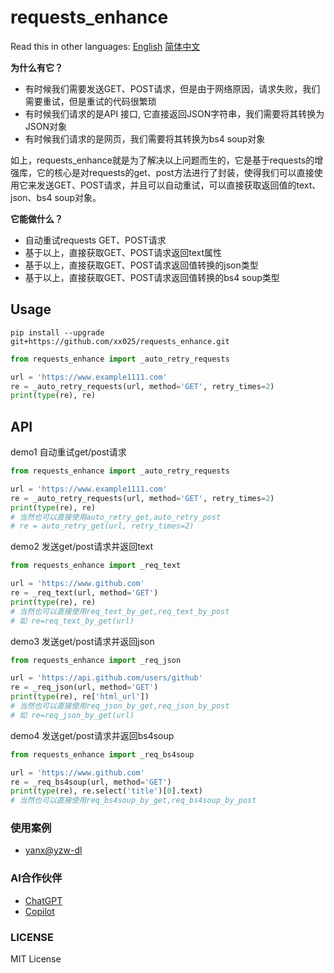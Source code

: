 # requests_enhance

Read this in other languages: [English](/README.en.md) [简体中文](/README.md)

**为什么有它？**

- 有时候我们需要发送GET、POST请求，但是由于网络原因，请求失败，我们需要重试，但是重试的代码很繁琐
- 有时候我们请求的是API 接口, 它直接返回JSON字符串，我们需要将其转换为JSON对象
- 有时候我们请求的是网页，我们需要将其转换为bs4 soup对象

如上，requests_enhance就是为了解决以上问题而生的，它是基于requests的增强库，它的核心是对requests的get、post方法进行了封装，使得我们可以直接使用它来发送GET、POST请求，并且可以自动重试，可以直接获取返回值的text、json、bs4 soup对象。

**它能做什么？**

- 自动重试requests GET、POST请求
- 基于以上，直接获取GET、POST请求返回text属性
- 基于以上，直接获取GET、POST请求返回值转换的json类型
- 基于以上，直接获取GET、POST请求返回值转换的bs4 soup类型


## Usage

```shell
pip install --upgrade git+https://github.com/xx025/requests_enhance.git
```

```python
from requests_enhance import _auto_retry_requests

url = 'https://www.example1111.com'
re = _auto_retry_requests(url, method='GET', retry_times=2)
print(type(re), re)
```


## API

demo1 自动重试get/post请求

```python
from requests_enhance import _auto_retry_requests

url = 'https://www.example1111.com'
re = _auto_retry_requests(url, method='GET', retry_times=2)
print(type(re), re)
# 当然也可以直接使用auto_retry_get,auto_retry_post
# re = auto_retry_get(url, retry_times=2)
```

demo2 发送get/post请求并返回text

```python
from requests_enhance import _req_text

url = 'https://www.github.com'
re = _req_text(url, method='GET')
print(type(re), re)
# 当然也可以直接使用req_text_by_get,req_text_by_post
# 如 re=req_text_by_get(url)
```

demo3 发送get/post请求并返回json

```python
from requests_enhance import _req_json

url = 'https://api.github.com/users/github'
re = _req_json(url, method='GET')
print(type(re), re['html_url'])
# 当然也可以直接使用req_json_by_get,req_json_by_post
# 如 re=req_json_by_get(url)
```

demo4 发送get/post请求并返回bs4soup

```python
from requests_enhance import _req_bs4soup

url = 'https://www.github.com'
re = _req_bs4soup(url, method='GET')
print(type(re), re.select('title')[0].text)
# 当然也可以直接使用req_bs4soup_by_get,req_bs4soup_by_post
```


### 使用案例

- [yanx@yzw-dl](https://github.com/xx025/yanx/blob/282d7f0bf471785ee61040f1d09a8729b90387df/yzw_dl/dl_zsyx.py#LL31C26-L31C26)

### AI合作伙伴

- [ChatGPT](https://chat.openai.com/)
- [Copilot](https://copilot.github.com/)

### LICENSE

MIT License
